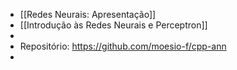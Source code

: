 - [[Redes Neurais: Apresentação]]
- [[Introdução às Redes Neurais e Perceptron]]
-
- Repositório: https://github.com/moesio-f/cpp-ann
-
